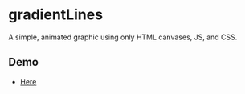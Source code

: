 # gradientLines

A simple, animated graphic using only HTML canvases, JS, and CSS.

## Demo

- [Here](https://doubleangels.com)
